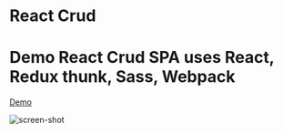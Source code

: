 # React Crud

# Demo React Crud SPA uses React, Redux thunk, Sass, Webpack

[Demo](https://rkrishn.github.io/reactcrud)

![screen-shot](https://raw.githubusercontent.com/rkrishn/reactcrud/41fbcea0/reactcrud.gif)

